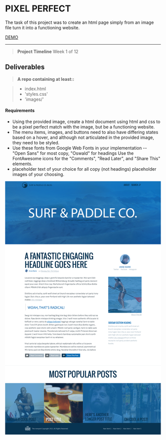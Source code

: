 


PIXEL PERFECT
===================


The task of this project was to create an html page simply from an image file turn it into a functioning website.

[DEMO](https://matiasironyard.github.io/1.4-pixel-perfect/)

----------

> **Project Timeline**
> Week 1 of 12


Deliverables
-------------


> **A repo containing at least::**

> - index.html
> - 'styles.css'
> - 'images/'

#### <i class="icon-file"></i> Requirements

 - Using the provided image, create a html document using html and css
   to be a pixel perfect match with the image, but be a functioning
   website.
 - The menu items, images, and buttons need to also have differing
   states based on a hover, and although not articulated in the provided
   image, they need to be styled.
 - Use these fonts from Google Web Fonts in your implementation -- "Open
   Sans" for most copy, "Oswald" for headings Use the FontAwesome icons
   for the "Comments", "Read Later", and "Share This" elements.
 - placeholder text of your choice for all copy (not headings)
   placeholder images of your choosing.

![enter image description here](https://raw.githubusercontent.com/tiy-greenville-frontend-2016-feb/assets/master/assignments/1.4-pixel-perfect/surf-and-paddle.png)

